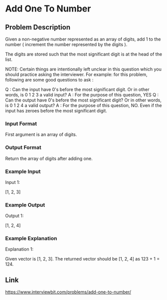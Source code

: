 # Add One To Number

## Problem Description

Given a non-negative number represented as an array of digits, add 1 to the number ( increment the number represented by the digits ).

The digits are stored such that the most significant digit is at the head of the list.

NOTE: Certain things are intentionally left unclear in this question which you should practice asking the interviewer. For example: 
for this problem, following are some good questions to ask :

Q : Can the input have 0's before the most significant digit. Or in other words, is 0 1 2 3 a valid input?
A : For the purpose of this question, YES
Q : Can the output have 0's before the most significant digit? Or in other words, is 0 1 2 4 a valid output?
A : For the purpose of this question, NO. Even if the input has zeroes before the most significant digit.


### Input Format
First argument is an array of digits.



### Output Format
Return the array of digits after adding one.



### Example Input
Input 1:

[1, 2, 3]


### Example Output
Output 1:

[1, 2, 4]


### Example Explanation
Explanation 1:

Given vector is [1, 2, 3].
The returned vector should be [1, 2, 4] as 123 + 1 = 124.


## Link 

https://www.interviewbit.com/problems/add-one-to-number/